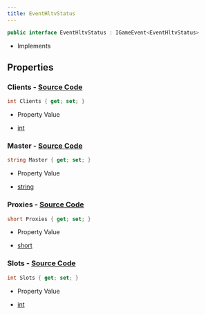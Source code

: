 ```yaml
---
title: EventHltvStatus
---
```


```csharp
public interface EventHltvStatus : IGameEvent<EventHltvStatus>
```

- Implements

## Properties

### **Clients** - [Source Code](https://github.com/swiftly-solution/swiftlys2/blob/main/managed/src/SwiftlyS2.Generated/GameEvents/Interfaces/EventHltvStatus.cs#L24)

```csharp
int Clients { get; set; }
```

- Property Value

- [int](https://learn.microsoft.com/dotnet/api/system.int32)

### **Master** - [Source Code](https://github.com/swiftly-solution/swiftlys2/blob/main/managed/src/SwiftlyS2.Generated/GameEvents/Interfaces/EventHltvStatus.cs#L45)

```csharp
string Master { get; set; }
```

- Property Value

- [string](https://learn.microsoft.com/dotnet/api/system.string)

### **Proxies** - [Source Code](https://github.com/swiftly-solution/swiftlys2/blob/main/managed/src/SwiftlyS2.Generated/GameEvents/Interfaces/EventHltvStatus.cs#L38)

```csharp
short Proxies { get; set; }
```

- Property Value

- [short](https://learn.microsoft.com/dotnet/api/system.int16)

### **Slots** - [Source Code](https://github.com/swiftly-solution/swiftlys2/blob/main/managed/src/SwiftlyS2.Generated/GameEvents/Interfaces/EventHltvStatus.cs#L31)

```csharp
int Slots { get; set; }
```

- Property Value

- [int](https://learn.microsoft.com/dotnet/api/system.int32)

